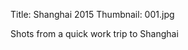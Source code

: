 Title: Shanghai 2015
Thumbnail: 001.jpg

Shots from a quick work trip to Shanghai


[//]: # (Generated from an export of the "Work, School, Uni/Shanghai 2015" album with File Name as "Sequential")
